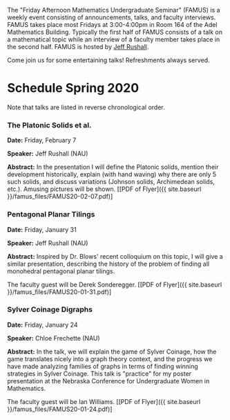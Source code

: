 The "Friday Afternoon Mathematics Undergraduate Seminar" (FAMUS) is a weekly event consisting of announcements, talks, and faculty interviews.  FAMUS takes place most Fridays at 3:00-4:00pm in Room 164 of the Adel Mathematics Building.  Typically the first half of FAMUS consists of a talk on a mathematical topic while an interview of a faculty member takes place in the second half. FAMUS is hosted by [Jeff Rushall](https://nau.edu/cefns/natsci/math/directory-full-time/rushall-jeff/).

Come join us for some entertaining talks!  Refreshments always served.

# Schedule Spring 2020 #

Note that talks are listed in reverse chronological order.

### The Platonic Solids et al.

**Date:** Friday, February 7

**Speaker:** Jeff Rushall (NAU)

**Abstract:** In the presentation I will define the Platonic solids, mention their development historically, explain (with hand waving) why there are only 5 such solids, and discuss variations (Johnson solids, Archimedean solids, etc.).  Amusing pictures will be shown.   [[PDF of Flyer]({{ site.baseurl }}/famus_files/FAMUS20-02-07.pdf)]

### Pentagonal Planar Tilings

**Date:** Friday, January 31

**Speaker:** Jeff Rushall (NAU)

**Abstract:**  Inspired by Dr. Blows' recent colloquium on this topic, I will give a similar presentation, describing the history of the problem of finding all monohedral pentagonal planar tilings.

The faculty guest will be Derek Sonderegger.  [[PDF of Flyer]({{ site.baseurl }}/famus_files/FAMUS20-01-31.pdf)]

### Sylver Coinage Digraphs

**Date:** Friday, January 24

**Speaker:** Chloe Frechette (NAU)

**Abstract:** In the talk, we will explain the game of Sylver Coinage, how the game translates nicely into a graph theory context, and the progress we have made analyzing families of graphs in terms of finding winning strategies in Sylver Coinage.  This talk is "practice" for my poster presentation at the Nebraska Conference for Undergraduate Women in Mathematics.  

The faculty guest will be Ian Williams.  [[PDF of Flyer]({{ site.baseurl }}/famus_files/FAMUS20-01-24.pdf)]
